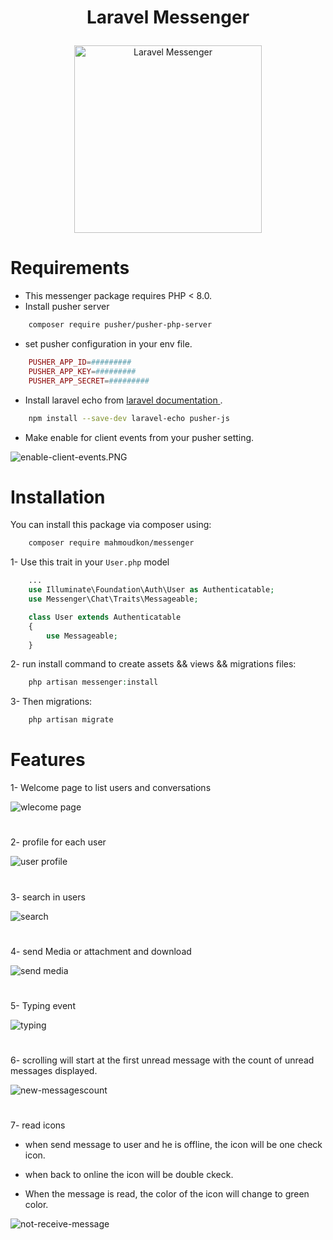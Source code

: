 # <p align="center">Laravel Messenger</p>

<p align="center">
    <img src="https://github.com/MahmoudKon/messenger/blob/master/src/assets/messenger/images/icon.png" alt="Laravel Messenger" width="300px">
</p>

##

# Requirements

- This messenger package requires PHP < 8.0.
- Install pusher server
```bash
    composer require pusher/pusher-php-server
```
- set pusher configuration in your env file.
```php
    PUSHER_APP_ID=#########
    PUSHER_APP_KEY=#########
    PUSHER_APP_SECRET=#########
```
- Install laravel echo from  <a href='https://laravel.com/docs/8.x/broadcasting#client-pusher-channels'> laravel documentation </a>.
```bash
    npm install --save-dev laravel-echo pusher-js
```
- Make enable for client events from your pusher setting.
<img src='https://github.com/MahmoudKon/messenger/blob/master/imgs/enable-client-events.PNG' alt='enable-client-events.PNG'>

##

# Installation

You can install this package via composer using:

```bash
    composer require mahmoudkon/messenger
```

1- Use this trait in your ``User.php`` model

```php
    ...
    use Illuminate\Foundation\Auth\User as Authenticatable;
    use Messenger\Chat\Traits\Messageable;

    class User extends Authenticatable
    {
        use Messageable;
    }
```

2- run install command to create assets && views && migrations files:

```php
    php artisan messenger:install
```

3- Then migrations:

```php
    php artisan migrate
```
##

# Features

<p>1- Welcome page to list users and conversations</p>

<p>
    <img src="https://github.com/MahmoudKon/messenger/blob/master/imgs/wlecome-page.PNG" alt="wlecome page">
</p>

#

<p>2- profile for each user</p>

<p>
    <img src="https://github.com/MahmoudKon/messenger/blob/master/imgs/profile.PNG" alt="user profile">
</p>

#

<p>3- search in users</p>

<p>
    <img src="https://github.com/MahmoudKon/messenger/blob/master/imgs/search.PNG" alt="search">
</p>

#

<p>4- send Media or attachment and download</p>

<p>
    <img src="https://github.com/MahmoudKon/messenger/blob/master/imgs/send-media.PNG" alt="send media">
</p>

#

<p>5- Typing event</p>

<p>
    <img src="https://github.com/MahmoudKon/messenger/blob/master/imgs/typing.PNG" alt="typing">
</p>


#

<p>6- scrolling will start at the first unread message with the count of unread messages displayed.</p>

<p>
    <img src="https://github.com/MahmoudKon/messenger/blob/master/imgs/new-message-count.PNG" alt="new-messagescount">
</p>

#
7- read icons
* <p> when send message to user and he is offline, the icon will be one check icon. </p>
* <p> when back to online the icon will be double ckeck. </p>
* <p> When the message is read, the color of the icon will change to green color. </p>

<p>
    <img src="https://github.com/MahmoudKon/messenger/blob/master/imgs/not-receive-message.PNG" alt="not-receive-message">
</p>
